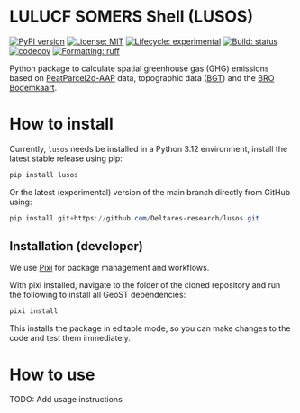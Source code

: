 # LULUCF SOMERS Shell (LUSOS)
[![PyPI version](https://img.shields.io/pypi/v/lusos.svg)](https://pypi.org/project/lusos)
[![License: MIT](https://img.shields.io/pypi/l/imod)](https://choosealicense.com/licenses/mit)
[![Lifecycle: experimental](https://lifecycle.r-lib.org/articles/figures/lifecycle-experimental.svg)](https://lifecycle.r-lib.org/articles/stages.html)
[![Build: status](https://img.shields.io/github/actions/workflow/status/deltares-research/lusos/ci.yml)](https://github.com/Deltares-research/lusos/actions)
[![codecov](https://codecov.io/gh/Deltares-research/lusos/graph/badge.svg?token=HCNGLWTQ2H)](https://codecov.io/gh/Deltares-research/lusos)
[![Formatting: ruff](https://img.shields.io/endpoint?url=https://raw.githubusercontent.com/astral-sh/ruff/main/assets/badge/v2.json)](https://github.com/charliermarsh/ruff)

Python package to calculate spatial greenhouse gas (GHG) emissions based on [PeatParcel2d-AAP](https://github.com/Deltares-research/PeatParcel2d-AAP) data, topographic data ([BGT](https://www.pdok.nl/introductie/-/article/basisregistratie-grootschalige-topografie-bgt-)) and the [BRO Bodemkaart](https://www.pdok.nl/-/de-services-voor-de-bro-datasets-bodemkaart-en-geomorfologische-kaart-zijn-vernieuwd).


# How to install
Currently, `lusos` needs be installed in a Python 3.12 environment, install the latest stable release using pip:

```powershell
pip install lusos
```

Or the latest (experimental) version of the main branch directly from GitHub using:

```powershell
pip install git+https://github.com/Deltares-research/lusos.git
```


## Installation (developer)
We use [Pixi](https://github.com/prefix-dev/pixi) for package management and workflows.

With pixi installed, navigate to the folder of the cloned repository and run the following 
to install all GeoST dependencies:

```powershell
pixi install
```

This installs the package in editable mode, so you can make changes to the code and test them immediately.


# How to use
TODO: Add usage instructions